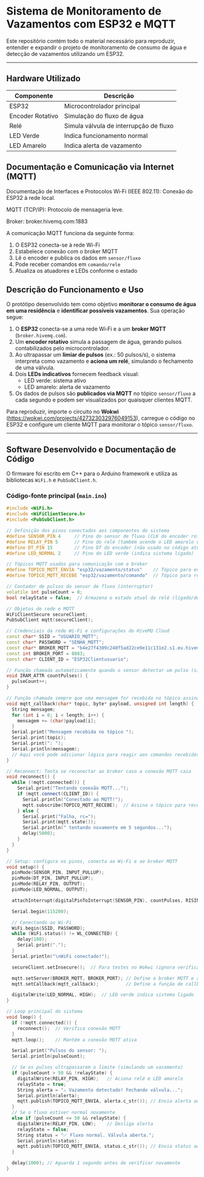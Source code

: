 # Sistema de Monitoramento de Vazamentos com ESP32 e MQTT

Este repositório contém todo o material necessário para reproduzir, entender e expandir o projeto de monitoramento de consumo de água e detecção de vazamentos utilizando um ESP32.

---

## Hardware Utilizado

| Componente       | Descrição                                   |
|------------------|-----------------------------------------------|
| ESP32            | Microcontrolador principal                   |
| Encoder Rotativo | Simulação do fluxo de água                   |
| Relé             | Simula válvula de interrupção de fluxo       |
| LED Verde        | Indica funcionamento normal                  |
| LED Amarelo      | Indica alerta de vazamento                   |

## Documentação e Comunicação via Internet (MQTT)

Documentação de Interfaces e Protocolos
Wi‑Fi (IEEE 802.11): Conexão do ESP32 à rede local.

MQTT (TCP/IP): Protocolo de mensageria leve.

Broker: broker.hivemq.com:1883

A comunicação MQTT funciona da seguinte forma:

1. O ESP32 conecta-se à rede Wi-Fi
2. Estabelece conexão com o broker MQTT
3. Lê o encoder e publica os dados em `sensor/fluxo`
4. Pode receber comandos em `comando/rele`
5. Atualiza os atuadores e LEDs conforme o estado

## Descrição do Funcionamento e Uso

O protótipo desenvolvido tem como objetivo **monitorar o consumo de água em uma residência** e **identificar possíveis vazamentos**. Sua operação segue:  
1. O **ESP32** conecta-se a uma rede Wi‑Fi e a um **broker MQTT** (`broker.hivemq.com`).  
2. Um **encoder rotativo** simula a passagem de água, gerando pulsos contabilizados pelo microcontrolador.  
3. Ao ultrapassar um **limiar de pulsos** (ex.: 50 pulsos/s), o sistema interpreta como vazamento e **aciona um relé**, simulando o fechamento de uma válvula.  
4. Dois **LEDs indicativos** fornecem feedback visual:  
   - LED verde: sistema ativo  
   - LED amarelo: alerta de vazamento  
5. Os dados de pulsos são **publicados via MQTT** no tópico `sensor/fluxo` a cada segundo e podem ser visualizados por quaisquer clientes MQTT.

Para reproduzir, importe o circuito no **Wokwi** (https://wokwi.com/projects/427323032976049153), carregue o código no ESP32 e configure um cliente MQTT para monitorar o tópico `sensor/fluxo`.

---

## Software Desenvolvido e Documentação de Código

O firmware foi escrito em C++ para o Arduino framework e utiliza as bibliotecas `WiFi.h` e `PubSubClient.h`.

### Código-fonte principal (`main.ino`)
```cpp
#include <WiFi.h>
#include <WiFiClientSecure.h>
#include <PubSubClient.h>

// Definição dos pinos conectados aos componentes do sistema
#define SENSOR_PIN 4     // Pino do sensor de fluxo (CLK do encoder rotativo)
#define RELAY_PIN 5      // Pino do relé (também acende o LED amarelo de alerta)
#define DT_PIN 15        // Pino DT do encoder (não usado no código atual)
#define LED_NORMAL 2     // Pino do LED verde (indica sistema ligado)

// Tópicos MQTT usados para comunicação com o broker
#define TOPICO_MQTT_ENVIA "esp32/vazamento/status"    // Tópico para envio de mensagens (status do sistema)
#define TOPICO_MQTT_RECEBE "esp32/vazamento/comando"  // Tópico para receber comandos (caso queira controlar remotamente)

// Contador de pulsos do sensor de fluxo (interruptor)
volatile int pulseCount = 0;
bool relayState = false;  // Armazena o estado atual do relé (ligado/desligado)

// Objetos de rede e MQTT
WiFiClientSecure secureClient;
PubSubClient mqtt(secureClient);

// Credenciais da rede Wi-Fi e configurações do HiveMQ Cloud
const char* SSID = "USUARIO_MQTT";
const char* PASSWORD = "SENHA_MQTT";
const char* BROKER_MQTT = "b4e27f4309c240f5ad22ce9e11c131e2.s1.eu.hivemq.cloud";
const int BROKER_PORT = 8883;
const char* CLIENT_ID = "ESP32Clientusuario";

// Função chamada automaticamente quando o sensor detectar um pulso (simulando o fluxo de água)
void IRAM_ATTR countPulses() {
  pulseCount++;
}

// Função chamada sempre que uma mensagem for recebida no tópico assinado
void mqtt_callback(char* topic, byte* payload, unsigned int length) {
  String mensagem;
  for (int i = 0; i < length; i++) {
    mensagem += (char)payload[i];
  }
  Serial.print("Mensagem recebida no tópico ");
  Serial.print(topic);
  Serial.print(": ");
  Serial.println(mensagem);
  // Aqui você pode adicionar lógica para reagir aos comandos recebidos (ex: ligar/desligar manualmente a válvula)
}

// Reconnect: Tenta se reconectar ao broker caso a conexão MQTT caia
void reconnect() {
  while (!mqtt.connected()) {
    Serial.print("Tentando conexão MQTT...");
    if (mqtt.connect(CLIENT_ID)) {
      Serial.println("Conectado ao MQTT!");
      mqtt.subscribe(TOPICO_MQTT_RECEBE);  // Assina o tópico para receber comandos
    } else {
      Serial.print("Falha, rc=");
      Serial.print(mqtt.state());
      Serial.println(" tentando novamente em 5 segundos...");
      delay(5000);
    }
  }
}

// Setup: configura os pinos, conecta ao Wi-Fi e ao broker MQTT
void setup() {
  pinMode(SENSOR_PIN, INPUT_PULLUP);
  pinMode(DT_PIN, INPUT_PULLUP);
  pinMode(RELAY_PIN, OUTPUT);
  pinMode(LED_NORMAL, OUTPUT);

  attachInterrupt(digitalPinToInterrupt(SENSOR_PIN), countPulses, RISING); // Interrupção para contar pulsos

  Serial.begin(115200);

  // Conectando ao Wi-Fi
  WiFi.begin(SSID, PASSWORD);
  while (WiFi.status() != WL_CONNECTED) {
    delay(100);
    Serial.print(".");
  }
  Serial.println("\nWiFi conectado!");

  secureClient.setInsecure();  // Para testes no Wokwi (ignora verificação de certificado TLS)

  mqtt.setServer(BROKER_MQTT, BROKER_PORT); // Define o broker MQTT e a porta segura
  mqtt.setCallback(mqtt_callback);          // Define a função de callback para mensagens recebidas

  digitalWrite(LED_NORMAL, HIGH);  // LED verde indica sistema ligado
}

// Loop principal do sistema
void loop() {
  if (!mqtt.connected()) {
    reconnect();  // Verifica conexão MQTT
  }
  mqtt.loop();    // Mantém a conexão MQTT ativa

  Serial.print("Pulsos do sensor: ");
  Serial.println(pulseCount);

  // Se os pulsos ultrapassarem o limite (simulando um vazamento)
  if (pulseCount > 50 && !relayState) {
    digitalWrite(RELAY_PIN, HIGH);   // Aciona relé e LED amarelo
    relayState = true;
    String alerta = "⚠️ Vazamento detectado! Fechando válvula...";
    Serial.println(alerta);
    mqtt.publish(TOPICO_MQTT_ENVIA, alerta.c_str()); // Envia alerta ao broker
  } 
  // Se o fluxo estiver normal novamente
  else if (pulseCount <= 50 && relayState) {
    digitalWrite(RELAY_PIN, LOW);    // Desliga alerta
    relayState = false;
    String status = "✅ Fluxo normal. Válvula aberta.";
    Serial.println(status);
    mqtt.publish(TOPICO_MQTT_ENVIA, status.c_str()); // Envia status ao broker
  }

  delay(1000); // Aguarda 1 segundo antes de verificar novamente
}



